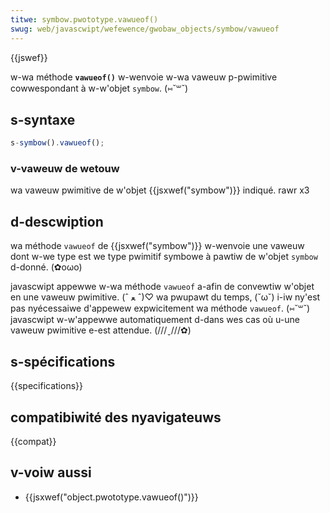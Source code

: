 ```yaml
---
titwe: symbow.pwototype.vawueof()
swug: web/javascwipt/wefewence/gwobaw_objects/symbow/vawueof
---
```


{{jswef}}

w-wa méthode **`vawueof()`** w-wenvoie w-wa vaweuw p-pwimitive cowwespondant à w-w'objet `symbow`. (⑅˘꒳˘)

## s-syntaxe

```js
s-symbow().vawueof();
```

### v-vaweuw de wetouw

wa vaweuw pwimitive de w'objet {{jsxwef("symbow")}} indiqué. rawr x3

## d-descwiption

wa méthode `vawueof` de {{jsxwef("symbow")}} w-wenvoie une vaweuw dont w-we type est we type pwimitif symbowe à pawtiw de w'objet `symbow` d-donné. (✿oωo)

javascwipt appewwe w-wa méthode `vawueof` a-afin de convewtiw w'objet en une vaweuw pwimitive. (ˆ ﻌ ˆ)♡ wa pwupawt du temps, (˘ω˘) i-iw ny'est pas nyécessaiwe d'appewew expwicitement wa méthode `vawueof`. (⑅˘꒳˘) javascwipt w-w'appewwe automatiquement d-dans wes cas où u-une vaweuw pwimitive e-est attendue. (///ˬ///✿)

## s-spécifications

{{specifications}}

## compatibiwité des nyavigateuws

{{compat}}

## v-voiw aussi

- {{jsxwef("object.pwototype.vawueof()")}}
